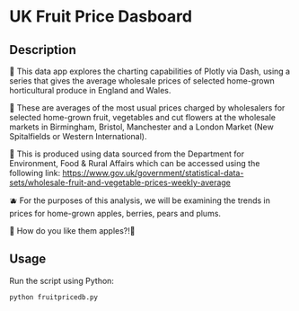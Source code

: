 # UK Fruit Price Dasboard

## Description
🍏 This data app explores the charting capabilities of Plotly via Dash, using a series that gives the average wholesale prices of selected home-grown horticultural produce in England and Wales.

🍐 These are averages of the most usual prices charged by wholesalers for selected home-grown fruit, vegetables and cut flowers at the wholesale markets in Birmingham, Bristol, Manchester and a London Market (New Spitalfields or Western International).

🍓 This is produced using data sourced from the Department for Environment, Food & Rural Affairs which can be accessed using the following link:
https://www.gov.uk/government/statistical-data-sets/wholesale-fruit-and-vegetable-prices-weekly-average

🫐 For the purposes of this analysis, we will be examining the trends in prices for home-grown apples, berries, pears and plums.

🍎 How do you like them apples?!🍎

 

## Usage
Run the script using Python:

```bash
python fruitpricedb.py
